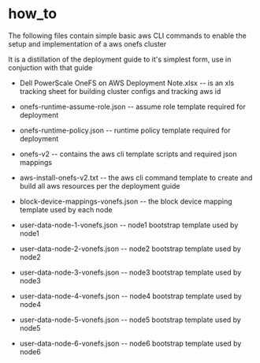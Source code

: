 # how_to
The following files contain simple basic aws CLI commands to enable the setup and implementation of a aws onefs cluster

It is a distillation of the deployment guide to it's simplest form, use in conjuction with that guide


* Dell PowerScale OneFS on AWS Deployment Note.xlsx -- is an xls tracking sheet for building cluster configs and tracking aws id
* onefs-runtime-assume-role.json -- assume role template required for deployment
* onefs-runtime-policy.json -- runtime policy template required for deployment


* onefs-v2 -- contains the aws cli template scripts and required json mappings
* aws-install-onefs-v2.txt  -- the aws cli command template to create and build all aws resources per the deployment guide
* block-device-mappings-vonefs.json -- the block device mapping template used by each node
* user-data-node-1-vonefs.json -- node1 bootstrap template used by node1
* user-data-node-2-vonefs.json -- node2 bootstrap template used by node2
* user-data-node-3-vonefs.json -- node3 bootstrap template used by node3
* user-data-node-4-vonefs.json -- node4 bootstrap template used by node4
* user-data-node-5-vonefs.json -- node5 bootstrap template used by node5
* user-data-node-6-vonefs.json -- node6 bootstrap template used by node6
